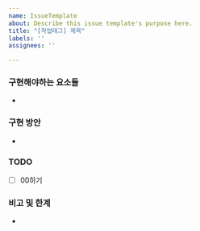 ```yaml
---
name: IssueTemplate
about: Describe this issue template's purpose here.
title: "[작업태그] 제목"
labels: ''
assignees: ''

---
```


### 구현해야하는 요소들
- 

### 구현 방안
-
 
### TODO
- [ ] 00하기

### 비고 및 한계
-

